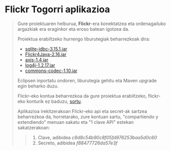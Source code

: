 # Flickr Togorri aplikazioa
>Gure proiektuaren helburua, **Flickr**-era konektatzea eta ordenagailuko argazkiak era eraginkor eta eroso batean igotzea da.
>
>Proiektua erabiltzeko hurrengo liburutegiak beharrezkoak dira:
> - [sqlite-jdbc-3.15.1.jar](https://bitbucket.org/xerial/sqlite-jdbc/downloads)
> - [Flickr4Java-2.16.jar](https://bintray.com/boncey/Flickr4Java/Flickr4Java/2.16)
> - [axis-1.4.jar](http://www.java2s.com/Code/Jar/a/Downloadaxis14jar.htm)
> - [log4j-1.2.17.jar](https://logging.apache.org/log4j/1.2/download.html)
> - [commons-codec-1.10.jar](https://mvnrepository.com/artifact/commons-codec/commons-codec/1.10)
>
>Eclipsen inportatu ondoren, liburutegia gehitu eta Maven upgrade egin beharko duzu.
>
>Flickr-eko kontua beharrezkoa da gure proiektua erabiltzeko, flickr-eko konturik ez baduzu, [sortu](https://login.yahoo.com/account/create?specId=usernameReg&src=flickr&.src=flickrsignup&.scrumb=0&new=1&.pd=c%3DJvVF95K62e6PzdPu7MBv2V8-&.intl=es&.done=https%3A%2F%2Flogin.yahoo.com%2Fconfig%2Fvalidate%3F.src%3Dflickrsignin%26.pc%3D8190%26.scrumb%3D0%26.pd%3Dc%253DJvVF95K62e6PzdPu7MBv2V8-%26.intl%3Des%26.done%3Dhttps%3A%2F%2Fwww.flickr.com%2Fsignin%2Fyahoo%2F).
>
>Aplikazioa irekitzerakoan Flickr-eko api eta secret-ak sartzea beharrezkoa da, horretarako, zure kontuan sartu, "compartiendo y extendiendo" menuan sakatu eta "1 clave API" estekan sakatzerakoan:
>>1. Clave, adibidea *c9d8c54b90c8f05fd976253baa5d0c60*
>>2. Secreto, adibidea *f88477726da57e3f*
